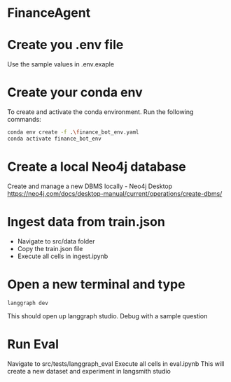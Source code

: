 # FinanceAgent

# Create you .env file 
Use the sample values in .env.exaple 

# Create your conda env

To create and activate the conda environment. Run the following commands:

```bash
conda env create -f .\finance_bot_env.yaml
conda activate finance_bot_env
```

# Create a local Neo4j database 

Create and manage a new DBMS locally - Neo4j Desktop
https://neo4j.com/docs/desktop-manual/current/operations/create-dbms/

# Ingest data from train.json

- Navigate to src/data folder 
- Copy the train.json file 
- Execute all cells in ingest.ipynb

# Open a new terminal and type 
```
langgraph dev
```

This should open up langgraph studio. Debug with a sample question 

# Run Eval 
Navigate to src/tests/langgraph_eval
Execute all cells in eval.ipynb 
This will create a new dataset and experiment in langsmith studio